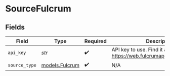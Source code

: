 # SourceFulcrum


## Fields

| Field                                                              | Type                                                               | Required                                                           | Description                                                        |
| ------------------------------------------------------------------ | ------------------------------------------------------------------ | ------------------------------------------------------------------ | ------------------------------------------------------------------ |
| `api_key`                                                          | *str*                                                              | :heavy_check_mark:                                                 | API key to use. Find it at https://web.fulcrumapp.com/settings/api |
| `source_type`                                                      | [models.Fulcrum](../models/fulcrum.md)                             | :heavy_check_mark:                                                 | N/A                                                                |